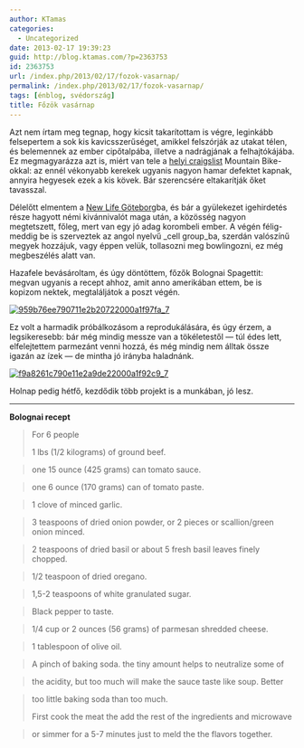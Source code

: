 ```yaml
---
author: KTamas
categories:
  - Uncategorized
date: 2013-02-17 19:39:23
guid: http://blog.ktamas.com/?p=2363753
id: 2363753
url: /index.php/2013/02/17/fozok-vasarnap/
permalink: /index.php/2013/02/17/fozok-vasarnap/
tags: [énblog, svédország]
title: Főzök vasárnap
---
```


Azt nem írtam meg tegnap, hogy kicsit takarítottam is végre, leginkább felsepertem a sok kis kavicsszerűséget, amikkel felszórják az utakat télen, és belemennek az ember cipőtalpába, illetve a nadrágjának a felhajtókájába. Ez megmagyarázza azt is, miért van tele a [helyi craigslist](http://blocket.se/) Mountain Bike-okkal: az ennél vékonyabb kerekek ugyanis nagyon hamar defektet kapnak, annyira hegyesek ezek a kis kövek. Bár szerencsére eltakarítják őket tavasszal.

Délelőtt elmentem a [New Life Göteborg](http://www.newlife.nu/index.php?option=com_content&view=frontpage&Itemid=310&lang=en)ba, és bár a gyülekezet igehirdetés része hagyott némi kivánnivalót maga után, a közösség nagyon megtetszett, főleg, mert van egy jó adag korombeli ember. A végén félig-meddig be is szerveztek az angol nyelvű _cell group_ba, szerdán valószínű megyek hozzájuk, vagy éppen velük, tollasozni meg bowlingozni, ez még megbeszélés alatt van.

Hazafele bevásároltam, és úgy döntöttem, főzők Bolognai Spagettit: megvan ugyanis a recept ahhoz, amit anno amerikában ettem, be is kopizom nektek, megtaláljátok a poszt végén.

[<img src="/wp-content/uploads/2013/02/959b76ee790711e2b20722000a1f97fa_7.jpg" alt="959b76ee790711e2b20722000a1f97fa_7" width="612" height="612" class="aligncenter size-full wp-image-2363756" srcset="/wp-content/uploads/2013/02/959b76ee790711e2b20722000a1f97fa_7.jpg 612w, /wp-content/uploads/2013/02/959b76ee790711e2b20722000a1f97fa_7-150x150.jpg 150w, /wp-content/uploads/2013/02/959b76ee790711e2b20722000a1f97fa_7-300x300.jpg 300w" sizes="(max-width: 612px) 100vw, 612px" />](/wp-content/uploads/2013/02/959b76ee790711e2b20722000a1f97fa_7.jpg)

Ez volt a harmadik próbálkozásom a reprodukálására, és úgy érzem, a legsikeresebb: bár még mindig messze van a tökéletestől &#8212; túl édes lett, elfelejtettem parmezánt venni hozzá, és még mindig nem álltak össze igazán az ízek &#8212; de mintha jó irányba haladnánk.

[<img src="/wp-content/uploads/2013/02/f9a8261c790e11e2a9de22000a1f92c9_7.jpg" alt="f9a8261c790e11e2a9de22000a1f92c9_7" width="612" height="612" class="aligncenter size-full wp-image-2363757" srcset="/wp-content/uploads/2013/02/f9a8261c790e11e2a9de22000a1f92c9_7.jpg 612w, /wp-content/uploads/2013/02/f9a8261c790e11e2a9de22000a1f92c9_7-150x150.jpg 150w, /wp-content/uploads/2013/02/f9a8261c790e11e2a9de22000a1f92c9_7-300x300.jpg 300w" sizes="(max-width: 612px) 100vw, 612px" />](/wp-content/uploads/2013/02/f9a8261c790e11e2a9de22000a1f92c9_7.jpg)

Holnap pedig hétfő, kezdődik több projekt is a munkában, jó lesz.

* * *

**Bolognai recept**

> For 6 people
> 
> 1 lbs (1/2 kilograms) of ground beef.
  
> one 15 ounce (425 grams) can tomato sauce.
  
> one 6 ounce (170 grams) can of tomato paste.
  
> 1 clove of minced garlic.
  
> 3 teaspoons of dried onion powder, or 2 pieces or scallion/green onion minced.
  
> 2 teaspoons of dried basil or about 5 fresh basil leaves finely chopped.
  
> 1/2 teaspoon of dried oregano.
  
> 1,5-2 teaspoons of white granulated sugar.
  
> Black pepper to taste.
  
> 1/4 cup or 2 ounces (56 grams) of parmesan shredded cheese.
  
> 1 tablespoon of olive oil.
  
> A pinch of baking soda. the tiny amount helps to neutralize some of
  
> the acidity, but too much will make the sauce taste like soup. Better
  
> too little baking soda than too much.
> 
> First cook the meat the add the rest of the ingredients and microwave
  
> or simmer for a 5-7 minutes just to meld the the flavors together.
